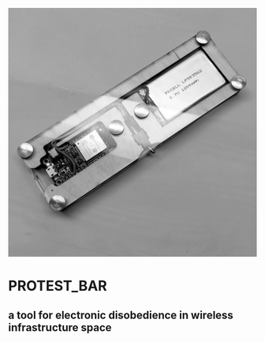 ![alt text](https://raw.githubusercontent.com/giantmolecules/PROTEST_BAR/master/MEDIA/IMG_3084.jpg)

# PROTEST_BAR

## a tool for electronic disobedience in wireless infrastructure space

